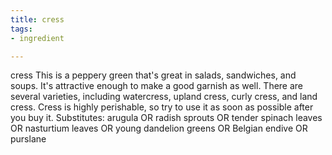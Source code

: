 ```yaml
---
title: cress
tags:
- ingredient

---
```

cress This is a peppery green that's great in salads, sandwiches, and soups. It's attractive enough to make a good garnish as well. There are several varieties, including watercress, upland cress, curly cress, and land cress. Cress is highly perishable, so try to use it as soon as possible after you buy it. Substitutes: arugula OR radish sprouts OR tender spinach leaves OR nasturtium leaves OR young dandelion greens OR Belgian endive OR purslane
